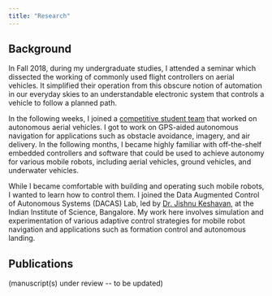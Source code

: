 ```yaml
---
title: "Research"
---
```


## Background
In Fall 2018, during my undergraduate studies, I attended a seminar which dissected the working of commonly used flight controllers on aerial vehicles. It simplified their operation from this obscure notion of automation in our everyday skies to an understandable electronic system that controls a vehicle to follow a planned path. 

In the following weeks, I joined a [competitive student team](https://www.edhitha.com/) that worked on autonomous aerial vehicles. I got to work on GPS-aided autonomous navigation for applications such as obstacle avoidance, imagery, and air delivery. In the following months, I became highly familiar with off-the-shelf embedded controllers and software that could be used to achieve autonomy for various mobile robots, including aerial vehicles, ground vehicles, and underwater vehicles. 

While I became comfortable with building and operating such mobile robots, I wanted to learn how to control them. I joined the Data Augmented Control of Autonomous Systems (DACAS) Lab, led by [Dr. Jishnu Keshavan](https://mecheng.iisc.ac.in/people/jishnu-keshavan/), at the Indian Institute of Science, Bangalore. My work here involves simulation and experimentation of various adaptive control strategies for mobile robot navigation and applications such as formation control and autonomous landing. 

## Publications
(manuscript(s) under review -- to be updated)